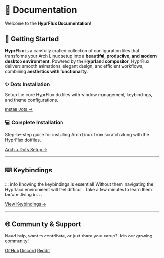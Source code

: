 # 📖 Documentation

Welcome to the **HyprFlux Documentation**!

## 🚀 Getting Started

**HyprFlux** is a carefully crafted collection of configuration files that transforms your Arch Linux setup into a **beautiful, productive, and modern desktop environment**.
Powered by the **Hyprland compositor**, HyprFlux delivers smooth animations, elegant design, and efficient workflows, combining **aesthetics with functionality**.

<div class="grid grid-cols-1 md:grid-cols-2 gap-6 mt-8">
  <div class="border border-gray-700 rounded-2xl p-6 bg-[#0E0E16] shadow-lg">
    <h3 id="c1-h3" class="text-xl font-semibold mb-3">✨ Dots Installation</h3>
    <p class="text-gray-400 mb-4">Setup the core HyprFlux dotfiles with window management, keybindings, and theme configurations.</p>
    <a id="c1-a" href="/general/installation" class="inline-flex items-center mt-8 bg-[#0E0E16] border border-gray-700 rounded-lg px-8 py-3 text-blue-400 hover:text-blue-300 transition">
      Install Dots →
    </a>
  </div>

  <div class="border border-gray-700 rounded-2xl p-6 bg-[#0E0E16] shadow-lg">
    <h3 id="c1-h3" class="text-xl font-semibold mb-3">💻 Complete Installation</h3>
    <p class="text-gray-400 mb-4">Step-by-step guide for installing Arch Linux from scratch along with the HyprFlux dotfiles.</p>
    <a id="c1-a" href="/complete/arch" class="inline-flex mt-7 items-center bg-[#0E0E16] border border-gray-700 rounded-lg px-8 py-3 text-blue-400 hover:text-blue-300 transition">
      Arch + Dots Setup →
    </a>
  </div>
</div>

---

## ⌨️ Keybindings

::: info
Knowing the keybindings is essential! Without them, navigating the Hyprland environment will feel difficult. Take a few minutes to learn them before diving in.
:::

<div class="mt-6">
  <a id="c1-a" href="/keybindings/hyprland" class="inline-flex items-center bg-[#0E0E16] border border-gray-700 rounded-lg px-8 py-3 text-blue-400 hover:text-blue-300 transition">
    View Keybindings →
  </a>
</div>

---

## 🌐 Community & Support

Need help, want to contribute, or just share your setup? Join our growing community!

<div class="flex gap-4 mt-6">
  <a id="c1-a"  href="https://github.com/ahmad9059/HyprFlux" class="px-4 py-2 border border-gray-700 rounded-lg hover:bg-gray-800 transition-colors">GitHub</a>
  <a id="c1-a" href="#" class="px-4 py-2 border border-gray-700 rounded-lg hover:bg-gray-800 transition-colors">Discord</a>
  <a id="c1-a" href="#" class="px-4 py-2 border border-gray-700 rounded-lg hover:bg-gray-800 transition-colors">Reddit</a>
</div>
